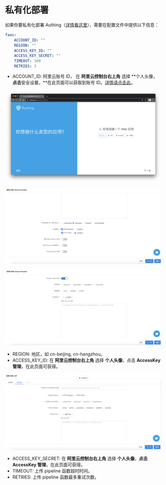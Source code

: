 # 私有化部署

如果你要私有化部署 Authing（[详情看这里](../../quickstart/deployment.md)），需要在配置文件中提供以下信息：

```yaml
faas:
    ACCOUNT_ID: ""
    REGION: ""
    ACCESS_KEY_ID: ""
    ACCESS_KEY_SECRET: ""
    TIMEOUT: 100
    RETRIES: 3
```

* ACCOUNT\_ID: 阿里云账号 ID， 在 **阿里云控制台右上角** 选择 **个人头像，**点击**安全设置，**在此页面可以获取到账号 ID。[详情请点击此](https://help.aliyun.com/document_detail/52984.html?spm=a2c4g.11186623.2.49.49772a364IfiEO#getAccountID)。

![](../../.gitbook/assets/image%20%28118%29.png)

![](../../.gitbook/assets/image%20%28152%29.png)

![](../../.gitbook/assets/image%20%28312%29.png)

* REGION: 地区，如 cn-beijing, cn-hangzhou。
* ACCESS\_KEY\_ID: 在 **阿里云控制台右上角** 选择 **个人头像**，点击 **AccessKey 管理**，在此页面可获得。

![](../../.gitbook/assets/image%20%28126%29.png)

* ACCESS\_KEY\_SECRET: 在 **阿里云控制台右上角** 选择 **个人头像**，**点击 AccessKey 管理**，在此页面可获得。
* TIMEOUT: 上传 pipeline 函数超时时间。
* RETRIES: 上传 pipeline 函数最多重试次数。



